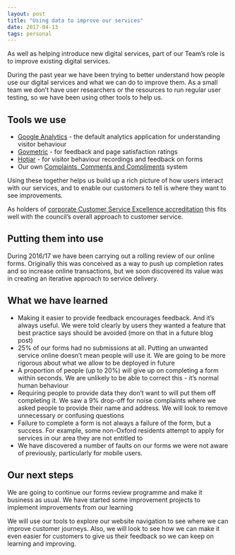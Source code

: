 ```yaml
---
layout: post
title: "Using data to improve our services"
date: 2017-04-13
tags: personal
---
```


As well as helping introduce new digital services, part of our Team’s role is to improve existing digital services.

During the past year we have been trying to better understand how people use our digital services and what we can do to improve them. As a small team we don’t have user researchers or the resources to run regular user testing, so we have been using other tools to help us.

## Tools we use

*   [Google Analytics](https://www.google.com/analytics/analytics/) - the default analytics application for understanding visitor behaviour
*   [Govmetric](https://www.govmetric.com) - for feedback and page satisfaction ratings
*   [Hotjar](https://www.hotjar.com) - for visitor behaviour recordings and feedback on forms
*   Our own [Complaints, Comments and Compliments](https://www.oxford.gov.uk/complaints) system

Using these together helps us build up a rich picture of how users interact with our services, and to enable our customers to tell is where they want to see improvements.

As holders of [corporate Customer Service Excellence accreditation](https://www.oxford.gov.uk/news/article/290/excellent_customer_service_recognised) this fits well with the council’s overall approach to customer service.

## Putting them into use

During 2016/17 we have been carrying out a rolling review of our online forms. Originally this was conceived as a way to push up completion rates and so increase online transactions, but we soon discovered its value was in creating an iterative approach to service delivery.

## What we have learned

*   Making it easier to provide feedback encourages feedback. And it’s always useful. We were told clearly by users they wanted a feature that best practice says should be avoided (more on that in a future blog post)
*   25% of our forms had no submissions at all. Putting an unwanted service online doesn’t mean people will use it. We are going to be more rigorous about what we allow to be deployed in future
*   A proportion of people (up to 20%) will give up on completing a form within seconds. We are unlikely to be able to correct this - it’s normal human behaviour
*   Requiring people to provide data they don’t want to will put them off completing it. We saw a 9% drop-off for noise complaints where we asked people to provide their name and address. We will look to remove unnecessary or confusing questions
*   Failure to complete a form is not always a failure of the form, but a success. For example, some non-Oxford residents attempt to apply for services in our area they are not entitled to
*   We have discovered a number of faults on our forms we were not aware of previously, particularly for mobile users.

## Our next steps

We are going to continue our forms review programme and make it business as usual. We have started some improvement projects to implement improvements from our learning

We will use our tools to explore our website navigation to see where we can improve customer journeys. Also, we will look to see how we can make it even easier for customers to give us their feedback so we can keep on learning and improving.
